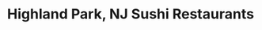 ---
layout: city
title: Highland Park, NJ Sushi Restaurants
permalink: /new-jersey/highland-park/
stateAbbr: NJ
stateName: New Jersey
cityName: Highland Park

---